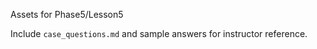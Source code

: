 Assets for Phase5/Lesson5

Include `case_questions.md` and sample answers for instructor reference.
